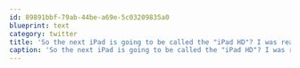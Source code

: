 ```yaml
---
id: 89891bbf-79ab-44be-a69e-5c03209835a0
blueprint: text
category: twitter
title: 'So the next iPad is going to be called the "iPad HD"? I was really hoping it was going to be called the "iPad III S HD LTS Prime"'
caption: 'So the next iPad is going to be called the "iPad HD"? I was really hoping it was going to be called the "iPad III S HD LTS Prime"'
---
```

